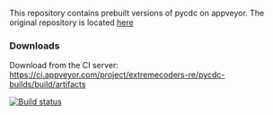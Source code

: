 This repository contains prebuilt versions of pycdc on appveyor. 
The original repository is located [here](https://github.com/zrax/pycdc)

### Downloads

Download from the CI server: https://ci.appveyor.com/project/extremecoders-re/pycdc-builds/build/artifacts

[![Build status](https://ci.appveyor.com/api/projects/status/2yqkyyss2353pigi?svg=true)](https://ci.appveyor.com/project/extremecoders-re/pycdc-builds)


